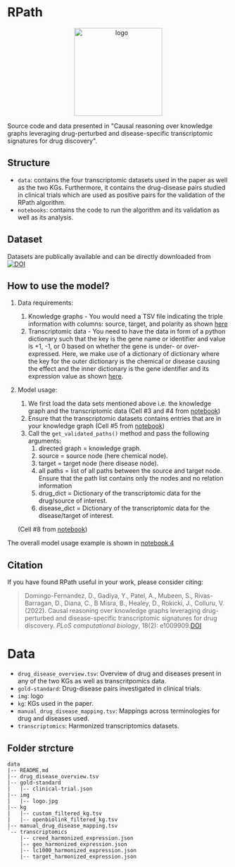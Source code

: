 # RPath
<p align="center">
  <img src="data/img/logo.jpg" alt="logo" width="200"/>
</p>

Source code and data presented in "Causal reasoning over knowledge graphs leveraging drug-perturbed and disease-specific transcriptomic signatures for drug discovery".

## Structure

- `data`: contains the four transcriptomic datasets used in the paper as well as the two KGs. Furthermore, it contains the drug-disease pairs studied in clinical trials which are used as positive pairs for the validation of the RPath algorithm.
- `notebooks`: contains the code to run the algorithm and its validation as well as its analysis. 

## Dataset

Datasets are publically available and can be directly downloaded from [![DOI](https://zenodo.org/badge/DOI/10.5281/zenodo.5865857.svg)](https://doi.org/10.5281/zenodo.5865857)

## How to use the model?

1. Data requirements:
   1. Knowledge graphs - You would need a TSV file indicating the triple information with columns: source, target, and polarity as shown [here](data/kg/custom_filtered_kg.tsv)
   2. Transcriptomic data - You need to have the data in form of a python dictionary such that the key is the gene name or identifier and value is +1, -1, or 0 based on whether the gene is under- or over-expressed. Here, we make use of a dictionary of dictionary where the key for the outer  dictionary is the chemical or disease causing the effect and the inner dictionary is the gene identifier and its expression value as shown [here](data/transcriptomics/creed_harmonized_expression.json).
2. Model usage:
   1. We first load the data sets mentioned above i.e. the knowledge graph and the transcriptomic data (Cell #3 and #4 from [notebook](notebooks/4.0-subgraph_full_analysis.ipynb))
   2. Ensure that the transcriptomic datasets contains entries that are in your knowledge graph (Cell #5 from [notebook](notebooks/4.0-subgraph_full_analysis.ipynb))
   3. Call the `get_validated_paths()` method and pass the following arguments:
      1. directed graph = knowledge graph.
      2. source = source node (here chemical node).
      3. target = target node (here disease node).
      4. all paths = list of all paths between the source and target node. Ensure that the path list contains only the nodes and no relation information
      5. drug_dict = Dictionary of the transcriptomic data for the drug/source of interest.
      6. disease_dict = Dictionary of the transcriptomic data for the disease/target of interest.
   
   (Cell #8 from [notebook](notebooks/4.0-subgraph_full_analysis.ipynb))

The overall model usage example is shown in [notebook 4](notebooks/4.0-subgraph_full_analysis.ipynb)

## Citation
If you have found RPath useful in your work, please consider citing:

> Domingo-Fernandez, D., Gadiya, Y., Patel, A., Mubeen, S., Rivas-Barragan, D., Diana, C., B Misra, B., Healey, D., Rokicki, J., Colluru, V. (2022).
Causal reasoning over knowledge graphs leveraging drug-perturbed and disease-specific transcriptomic signatures for drug discovery. *PLoS computational biology*, 18(2): e1009909.[DOI](https://doi.org/10.1371/journal.pcbi.1009909)
# Data

- `drug_disease_overview.tsv`: Overview of drug and diseases present in any of the two KGs as well as transcritpomics data.
- `gold-standard`: Drug-disease pairs investigated in clinical trials.
- `img`: logo 
- `kg`: KGs used in the paper.
- `manual_drug_disease_mapping.tsv`: Mappings across terminologies for drug and diseases used.
- `transcriptomics`: Harmonized transcriptomics datasets.

## Folder strcture

```
data
|-- README.md
|-- drug_disease_overview.tsv
|-- gold-standard
|   |-- clinical-trial.json
|-- img
|   |-- logo.jpg
|-- kg
|   |-- custom_filtered_kg.tsv
|   |-- openbiolink_filtered_kg.tsv
|-- manual_drug_disease_mapping.tsv
`-- transcriptomics
    |-- creed_harmonized_expression.json
    |-- geo_harmonized_expression.json
    |-- lc1000_harmonized_expression.json
    |-- target_harmonized_expression.json
```
